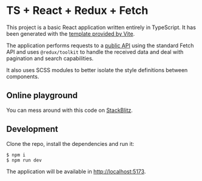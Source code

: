 # TS + React + Redux + Fetch

This project is a basic React application written entirely in TypeScript. It has been generated with the [template provided by Vite](https://vitejs.dev/guide/).

The application performs requests to a [public API](https://rickandmortyapi.com/) using the standard Fetch API and uses `@redux/toolkit` to handle the received data and deal with pagination and search capabilities.

It also uses SCSS modules to better isolate the style definitions between components.

## Online playground

You can mess around with this code on [StackBlitz](https://stackblitz.com/edit/ts-react-redux-fetch-hwqqp4).

## Development

Clone the repo, install the dependencies and run it:

```
$ npm i
$ npm run dev
```

The application will be available in [http://localhost:5173](http://localhost:5173).
